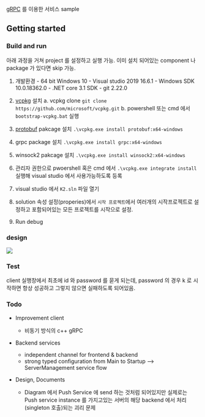 
[gRPC](https://grpc.io/) 를 이용한 서비스 sample

## Getting started

### Build and run

아래 과정을 거쳐 project 를 설정하고 실행 가능. 이미 설치 되어있는 component 나 package 가 있다면
skip 가능.

  1. 개발환경
    - 64 bit Windows 10
	- Visual studio 2019 16.6.1
	- Windows SDK 10.0.18362.0
	- .NET core 3.1 SDK
	- git 2.22.0

  2. [vcpkg](https://docs.microsoft.com/ko-kr/cpp/build/vcpkg?view=vs-2019) 설치
    a. vcpkg clone `git clone https://github.com/microsoft/vcpkg.git`
	b. powershell 또는 cmd 에서 `bootstrap-vcpkg.bat` 실행

  3. [protobuf](https://developers.google.com/protocol-buffers) pakcage 설치 `.\vcpkg.exe install protobuf:x64-windows`
  
  4. grpc package 설치 `.\vcpkg.exe install grpc:x64-windows`
  
  5. winsock2 pakcage 설치 `.\vcpkg.exe install winsock2:x64-windows`
	
  6. 관리자 권한으로 pwoershell 혹은 cmd 에서 `.\vcpkg.exe integrate install` 실행해 visual studio 에서 사용가능하도록 등록
  
  7. visual studio 에서 `K2.sln` 파일 열기
  
  8. solution 속성 설정(properies)에서 `시작 프로젝트`에서 여러개의 시작프로젝트로 설정하고 포함되어있는 모든 프로젝트를 시작으로 설정.
  
  9. Run debug

### design

[![](https://mermaid.ink/img/eyJjb2RlIjoic2VxdWVuY2VEaWFncmFtXG4gIHBhcnRpY2lwYW50IEMgYXMgQ2xpZW50XG4gIHBhcnRpY2lwYW50IElTIGFzIEluaXQgc2VydmljZVxuICBwYXJ0aWNpcGFudCBQUyBhcyBQdXNoIHNlcnZpY2VcbiAgcGFydGljaXBhbnQgU1MgYXMgU2FtcGxlIHNlcnZpY2VcblxuICByZWN0IHJnYigyNTUsIDAsIDAsIC41KVxuICAgIG5vdGUgcmlnaHQgb2YgQzogbm8tYXV0aCBtZXNzYWdlc1xuICAgIEMgLS0-IElTIDogU3RhdGVcbiAgICBDIC0tPiBJUyA6IExvZ2luXG4gIGVuZFxuICBDIC0-PiBQUyA6IFB1c2hCZWdpblxuICBhY3RpdmF0ZSBQU1xuICBDIC0tPj4gU1MgOiBCcm9hZGNhc3RcbiAgU1MgLS0-PiBQUyA6IEJyb2FkY2FzdFxuICBQUyAtPj4gQyA6IEJyb2FkY2FzdFxuICBkZWFjdGl2YXRlIFBTIiwibWVybWFpZCI6eyJ0aGVtZSI6ImRlZmF1bHQifSwidXBkYXRlRWRpdG9yIjpmYWxzZX0)](https://mermaid-js.github.io/mermaid-live-editor/#/edit/eyJjb2RlIjoic2VxdWVuY2VEaWFncmFtXG4gIHBhcnRpY2lwYW50IEMgYXMgQ2xpZW50XG4gIHBhcnRpY2lwYW50IElTIGFzIEluaXQgc2VydmljZVxuICBwYXJ0aWNpcGFudCBQUyBhcyBQdXNoIHNlcnZpY2VcbiAgcGFydGljaXBhbnQgU1MgYXMgU2FtcGxlIHNlcnZpY2VcblxuICByZWN0IHJnYigyNTUsIDAsIDAsIC41KVxuICAgIG5vdGUgcmlnaHQgb2YgQzogbm8tYXV0aCBtZXNzYWdlc1xuICAgIEMgLS0-IElTIDogU3RhdGVcbiAgICBDIC0tPiBJUyA6IExvZ2luXG4gIGVuZFxuICBDIC0-PiBQUyA6IFB1c2hCZWdpblxuICBhY3RpdmF0ZSBQU1xuICBDIC0tPj4gU1MgOiBCcm9hZGNhc3RcbiAgU1MgLS0-PiBQUyA6IEJyb2FkY2FzdFxuICBQUyAtPj4gQyA6IEJyb2FkY2FzdFxuICBkZWFjdGl2YXRlIFBTIiwibWVybWFpZCI6eyJ0aGVtZSI6ImRlZmF1bHQifSwidXBkYXRlRWRpdG9yIjpmYWxzZX0)


### Test

  client 실행창에서 최초에 id 와 password 를 묻게 되는데, password 의 경우 k 로 시작하면 항상 성공하고 그렇지 않으면 실패하도록 되어있음.
  

### Todo

 * Improvement client
   - 비동기 방식의 c++ gRPC

 * Backend services
   - independent channel for frontend & backend
   - strong typed configuration from Main to Startup --> ServerManagement service flow

 * Design, Documents
   - Diagram 에서 Push Service 에 send 하는 것처럼 되어있지만 실제로는 Push service instance 를 가지고있는 서버의 해당 backend 에서 처리(singleton 호출)되는 괴리 문제
   
